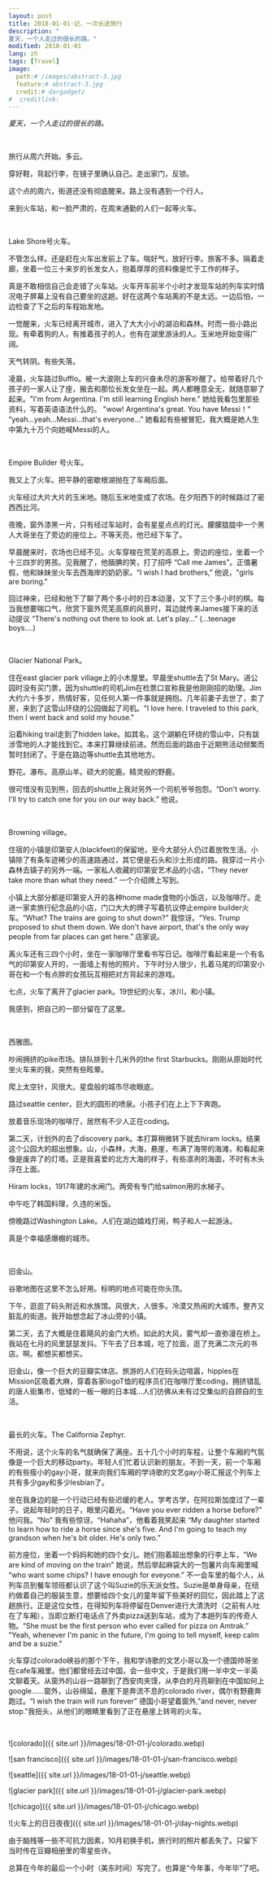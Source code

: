 ```yaml
---
layout: post
title: 2018-01-01-记，一次长途旅行
description: "
夏天，一个人走过的很长的路。"
modified: 2018-01-01
lang: zh
tags: [Travel]
image:
  path:# /images/abstract-3.jpg
  feature:# abstract-3.jpg
  credit:# dargadgetz
#  creditlink:
---
```






*夏天，一个人走过的很长的路。*

&nbsp;

旅行从周六开始。多云。

穿好鞋，背起行李，在镜子里确认自己。走出家门，反锁。

这个点的周六，街道还没有彻底醒来。路上没有遇到一个行人。

来到火车站，和一脸严肃的，在周末通勤的人们一起等火车。

&nbsp;

Lake Shore号火车。

不管怎么样。还是赶在火车出发前上了车。喘好气，放好行李。旅客不多。隔着走廊，坐着一位三十来岁的长发女人，抱着厚厚的资料像是忙于工作的样子。

真是不敢相信自己会走错了火车站。火车开车前半个小时才发现车站的列车实时情况电子屏幕上没有自己要坐的这趟。好在这两个车站离的不是太远。一边后怕，一边检查了下之后的车程始发地。

一觉醒来，火车已经离开城市，进入了大大小小的湖泊和森林。时而一些小路出现。有牵着狗的人，有推着孩子的人，也有在湖里游泳的人。玉米地开始变得广阔。

天气转阴。有些失落。

凌晨，火车路过Bufflo。被一大波刚上车的兴奋未尽的游客吵醒了。给带着好几个孩子的一家人让了座，搬去和那位长发女坐在一起。两人都睡意全无，就随意聊了起来。"I'm from Argentina. I'm still learning English here." 她给我看包里那些资料，写着英语语法什么的。 "wow! Argentina's great. You have Messi！" “yeah…yeah…Messi…that's everyone…” 她看起有些被冒犯，我大概是她人生中第九十万个向她喊Messi的人。

&nbsp;

Empire Builder 号火车。

我又上了火车。把平静的密歇根湖抛在了车厢后面。

火车经过大片大片的玉米地。随后玉米地变成了农场。在夕阳西下的时候路过了密西西比河。

夜晚，窗外漆黑一片，只有经过车站时，会有星星点点的灯光。朦朦胧胧中一个黑人大哥坐在了旁边的座位上。不等天亮，他已经下车了。

早晨醒来时，农场也已经不见。火车穿梭在荒芜的高原上。旁边的座位，坐着一个十三四岁的男孩。见我醒了，他腼腆的笑，打了招呼 “Call me James”。正值暑假，他和妹妹坐火车去西海岸的奶奶家。“I wish I had brothers,” 他说，"girls are boring."

回过神来，已经和他下了聊了两个多小时的日本动漫，又下了三个多小时的棋。每当我想要喘口气，欣赏下窗外荒芜高原的风景时，耳边就传来James接下来的活动提议 “There's nothing out there to look at. Let's play…” (…teenage boys....)

&nbsp;

Glacier National Park。

住在east glacier park village上的小木屋里。早晨坐shuttle去了St Mary。进公园时没有买门票，因为shuttle的司机Jim在检票口宣称我是他刚刚招的助理。Jim大约六十多岁，热情好客，见任何人第一件事就是拥抱。几年前妻子去世了，卖了房，来到了这雪山环绕的公园做起了司机。"I love here. I traveled to this park, then I went back and sold my house."

沿着hiking trail走到了hidden lake。如其名，这个湖躺在环绕的雪山中，只有跋涉雪地的人才能找到它。本来打算继续前进。然而后面的路由于近期熊活动频繁而暂时封闭了。于是在路边等shuttle去其他地方。

野花。瀑布。高原山羊。硕大的驼鹿。精灵般的野鹿。

很可惜没有见到熊，回去的shuttle上我对另外一个司机爷爷抱怨。“Don't worry. I'll try to catch one for you on our way back.” 他说。

&nbsp;

Browning village。

住宿的小镇是印第安人(blackfeet)的保留地，至今大部分人仍过着放牧生活。小镇除了有条车迹稀少的高速路通过，其它便是石头和沙土形成的路。我穿过一片小森林去镇子的另外一端。一家私人收藏的印第安艺术品的小店，“They never take more than what they need.” 一个介绍牌上写到。

小镇上大部分都是印第安人开的各种home made食物的小饭店，以及咖啡厅。走进一家卖旅行纪念品的小店，门口大大的牌子写着抗议停止empire builder火车。“What? The trains are going to shut down?” 我惊讶。“Yes. Trump proposed to shut them down. We don't have airport, that's the only way people from far places can get here.” 店家说。

离火车还有三四个小时，坐在一家咖啡厅里看书写日记。咖啡厅看起来是一个有名气的印第安人开的，一面墙上有他的照片。下午时分人很少，扎着马尾的印第安小哥在和一个有点胖的女孩玩互相把对方背起来的游戏。

七点，火车了离开了glacier park。19世纪的火车，冰川，和小镇。

我感到，把自己的一部分留在了这里。

&nbsp;

西雅图。

吵闹拥挤的pike市场。排队排到十几米外的the first Starbucks。刚刚从原始时代坐火车来的我，突然有些眩晕。

爬上太空针，风很大。星盘般的城市尽收眼底。

路过seattle center，巨大的圆形的喷泉。小孩子们在上上下下奔跑。

放着音乐现场的咖啡厅，居然有不少人正在coding。

第二天，计划外的去了discovery park。本打算稍微转下就去hiram locks。结果这个公园大的超出想象。山，小森林，大海，悬崖，布满了海带的海滩，和看起来像是废弃了的灯塔。正是我喜爱的北方大海的样子，有些凛冽的海面，不时有木头浮在上面。

Hiram locks，1917年建的水闸门。两旁有专门给salmon用的水梯子。

中午吃了韩国料理，久违的米饭。

傍晚路过Washington Lake。人们在湖边嬉戏打闹，鸭子和人一起游泳。

真是个幸福感爆棚的城市。

&nbsp;

旧金山。

谷歌地图在这里不怎么好用。标明的地点可能在你头顶。

下午，逛逛了码头附近和水族馆。风很大，人很多。冷漠又热闹的大城市。整齐又脏乱的街道。我开始想念起了冰山旁的小镇。

第二天，去了大概是住着飓风的金门大桥。如此的大风，雾气却一直弥漫在桥上。我站在七月的风里瑟瑟发抖。下午去了日本城，吃了拉面，逛了充满二次元的书店。啊。都想买都想买。

旧金山，像一个巨大的豆瓣实体店。旅游的人们在码头边喧嚣，hipples在Mission区吸着大麻，穿着各家logoT恤的程序员们在咖啡厅里coding，拥挤错乱的唐人街集市，低矮的一板一眼的日本城…人们彷佛从未有过交集似的自顾自的生活。

&nbsp;

最长的火车。The California Zephyr.

不用说，这个火车的名气就确保了满座。五十几个小时的车程，让整个车厢的气氛像是一个巨大的移动party。年轻人们忙着认识新的朋友。不到一天，前一个车厢的有些瘦小的gay小哥，就来向我们车厢的学诗歌的文艺gay小哥汇报这个列车上共有多少gay和多少lesbian了。

坐在我身边的是一个行动已经有些迟缓的老人。学考古学，在阿拉斯加度过了一辈子。说起年轻时的日子，眼里闪着光。“Have you ever ridden a horse before?” 他问我。“No” 我有些惊讶。“Hahaha”，他看着我笑起来 “My daughter started to learn how to ride a horse since she's five. And I'm going to teach my grandson when he's bit older. He's only two.”

前方座位，坐着一个妈妈和她的四个女儿。她们抱着超出想象的行李上车，“We are kind of moving on the train” 她说，然后举起麻袋大的一包薯片向车厢里喊 “who want some chips? I have enough for eveyone.” 不一会车里的每个人，从列车员到餐车领班都认识了这个叫Suzie的乐天派女性。Suzie是单身母亲，在纽约做着自己的服装生意，想要给四个女儿的童年留下些美好的回忆，因此踏上了这趟旅行。正是这位女性，在得知列车将停留在Denver进行大清洗时（之前有人吐在了车厢），当即立断打电话点了外卖pizza送到车站，成为了本趟列车的传奇人物。“She must be the first person who ever called for pizza on Amtrak.” "Yeah, whenever I'm panic in the future, I'm going to tell myself, keep calm and be a suzie."

火车穿过colorado峡谷的那个下午，我和学诗歌的文艺小哥以及一个德国帅哥坐在cafe车厢里。他们都曾经去过中国，会一些中文，于是我们用一半中文一半英文聊着天。从窗外的山谷一路聊到了西安肉夹馍，从李白的月亮聊到在中国如何上google……窗外，山谷绵延，悬崖下是奔流不息的colorado river，偶尔有野鹿奔跑过。“I wish the train will run forever” 德国小哥望着窗外,"and never, never stop."我扭头，从他们的眼睛里看到了正在悬崖上转弯的火车。

&nbsp;

![colorado]({{ site.url }}/images/18-01-01-j/colorado.webp)

![san francisco]({{ site.url }}/images/18-01-01-j/san-francisco.webp)

![seattle]({{ site.url }}/images/18-01-01-j/seattle.webp)

![glacier park]({{ site.url }}/images/18-01-01-j/glacier-park.webp)

![chicago]({{ site.url }}/images/18-01-01-j/chicago.webp)

![火车上的日日夜夜]({{ site.url }}/images/18-01-01-j/day-nights.webp)

由于脑残等一些不可抗力因素，10月初换手机，旅行时的照片都丢失了。只留下当时传在豆瓣相册里的零星些许。

总算在今年的最后一个小时（美东时间）写完了。也算是“今年事，今年毕”了吧。
